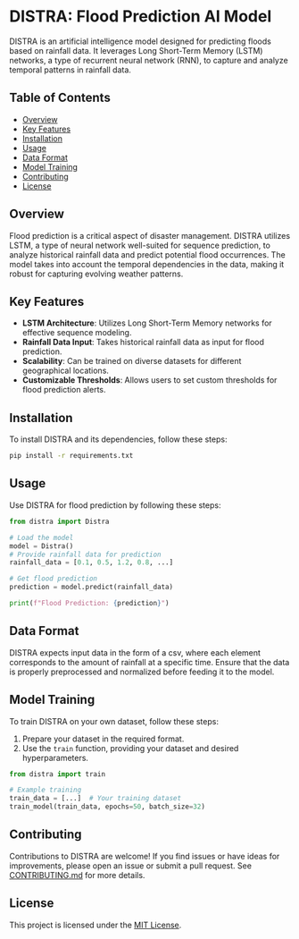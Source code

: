 # DISTRA: Flood Prediction AI Model

DISTRA is an artificial intelligence model designed for predicting floods based on rainfall data. It leverages Long Short-Term Memory (LSTM) networks, a type of recurrent neural network (RNN), to capture and analyze temporal patterns in rainfall data.

## Table of Contents

- [Overview](#overview)
- [Key Features](#key-features)
- [Installation](#installation)
- [Usage](#usage)
- [Data Format](#data-format)
- [Model Training](#model-training)
- [Contributing](#contributing)
- [License](#license)

## Overview

Flood prediction is a critical aspect of disaster management. DISTRA utilizes LSTM, a type of neural network well-suited for sequence prediction, to analyze historical rainfall data and predict potential flood occurrences. The model takes into account the temporal dependencies in the data, making it robust for capturing evolving weather patterns.

## Key Features

- **LSTM Architecture**: Utilizes Long Short-Term Memory networks for effective sequence modeling.
- **Rainfall Data Input**: Takes historical rainfall data as input for flood prediction.
- **Scalability**: Can be trained on diverse datasets for different geographical locations.
- **Customizable Thresholds**: Allows users to set custom thresholds for flood prediction alerts.

## Installation

To install DISTRA and its dependencies, follow these steps:

```bash
pip install -r requirements.txt
```

## Usage

Use DISTRA for flood prediction by following these steps:

```python
from distra import Distra

# Load the model
model = Distra()
# Provide rainfall data for prediction
rainfall_data = [0.1, 0.5, 1.2, 0.8, ...]

# Get flood prediction
prediction = model.predict(rainfall_data)

print(f"Flood Prediction: {prediction}")
```

## Data Format

DISTRA expects input data in the form of a csv, where each element corresponds to the amount of rainfall at a specific time. Ensure that the data is properly preprocessed and normalized before feeding it to the model.

## Model Training

To train DISTRA on your own dataset, follow these steps:

1. Prepare your dataset in the required format.
2. Use the `train` function, providing your dataset and desired hyperparameters.

```python
from distra import train

# Example training
train_data = [...]  # Your training dataset
train_model(train_data, epochs=50, batch_size=32)
```

## Contributing

Contributions to DISTRA are welcome! If you find issues or have ideas for improvements, please open an issue or submit a pull request. See [CONTRIBUTING.md](CONTRIBUTING.md) for more details.

## License

This project is licensed under the [MIT License](LICENSE).
